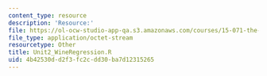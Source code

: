 ```yaml
---
content_type: resource
description: 'Resource:'
file: https://ol-ocw-studio-app-qa.s3.amazonaws.com/courses/15-071-the-analytics-edge-spring-2017/4b42530dd2f3fc2cdd30ba7d12315265_Unit2_WineRegression.R
file_type: application/octet-stream
resourcetype: Other
title: Unit2_WineRegression.R
uid: 4b42530d-d2f3-fc2c-dd30-ba7d12315265
---
```

